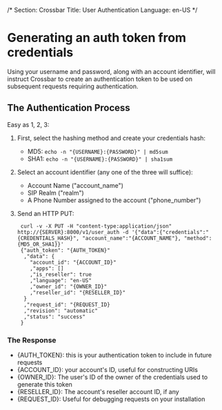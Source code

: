 /*
Section: Crossbar
Title: User Authentication
Language: en-US
*/

# Generating an auth token from credentials

Using your username and password, along with an account identifier, will instruct Crossbar to create an authentication token to be used on subsequent requests requiring authentication.

## The Authentication Process

Easy as 1, 2, 3:

1. First, select the hashing method and create your credentials hash:
    * MD5: `echo -n "{USERNAME}:{PASSWORD}" | md5sum`
    * SHA1: `echo -n "{USERNAME}:{PASSWORD}" | sha1sum`
2. Select an account identifier (any one of the three will suffice):
    * Account Name ("account_name")
    * SIP Realm ("realm")
    * A Phone Number assigned to the account ("phone_number")
3. Send an HTTP PUT:

        curl -v -X PUT -H "content-type:application/json" http://{SERVER}:8000/v1/user_auth -d '{"data":{"credentials":"{CREDENTIALS_HASH}", "account_name":"{ACCOUNT_NAME"}, "method":{MD5_OR_SHA1}}'
        {"auth_token": "{AUTH_TOKEN}"
         ,"data": {
           "account_id": "{ACCOUNT_ID}"
           ,"apps": []
           ,"is_reseller": true
           ,"language": "en-US"
           ,"owner_id": "{OWNER_ID}"
           ,"reseller_id": "{RESELLER_ID}"
         }
         ,"request_id": "{REQUEST_ID}
         ,"revision": "automatic"
         ,"status": "success"
        }

### The Response

* {AUTH_TOKEN}: this is your authentication token to include in future requests
* {ACCOUNT_ID}: your account's ID, useful for constructing URIs
* {OWNER_ID}: The user's ID of the owner of the credentials used to generate this token
* {RESELLER_ID}: The account's reseller account ID, if any
* {REQUEST_ID}: Useful for debugging requests on your installation
